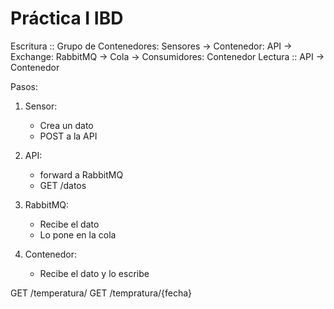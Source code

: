 # Práctica I IBD

Escritura :: Grupo de Contenedores: Sensores -> Contenedor: API -> Exchange: RabbitMQ -> Cola -> Consumidores: Contenedor
Lectura :: API -> Contenedor

Pasos:


1. Sensor:
    - Crea un dato
    - POST a la API

2. API:
    - forward a RabbitMQ
    - GET /datos

3. RabbitMQ:
    - Recibe el dato
    - Lo pone en la cola

4. Contenedor:
    - Recibe el dato y lo escribe 

GET /temperatura/
GET /tempratura/{fecha}




